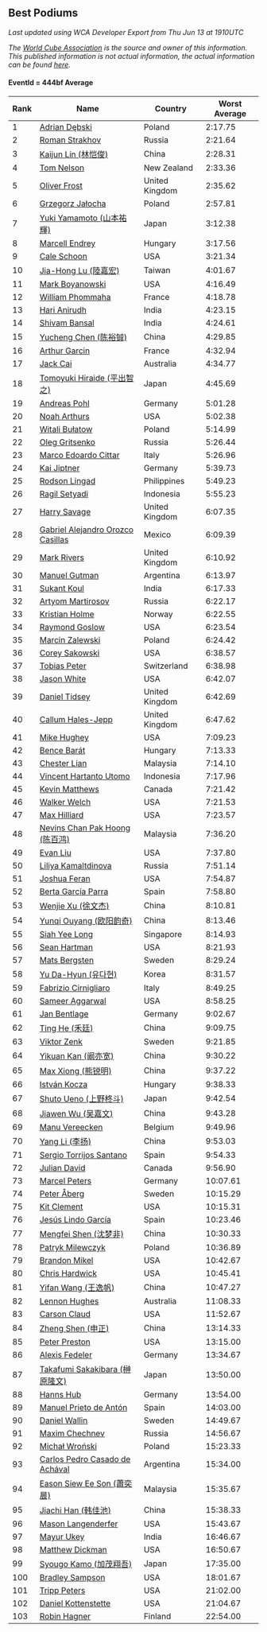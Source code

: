 ## Best Podiums

*Last updated using WCA Developer Export from Thu Jun 13 at 1910UTC*

*The [World Cube Association](https://www.worldcubeassociation.org) is the source and owner of this information. This published information is not actual information, the actual information can be found [here](https://www.worldcubeassociation.org/results).*

#### EventId = 444bf Average

|Rank|Name|Country|Worst Average|  
|--|--|--|--|  
|1|[Adrian Dębski](https://www.worldcubeassociation.org/persons/2017DEBS01)|Poland|2:17.75|  
|2|[Roman Strakhov](https://www.worldcubeassociation.org/persons/2012STRA02)|Russia|2:21.64|  
|3|[Kaijun Lin (林恺俊)](https://www.worldcubeassociation.org/persons/2013LINK01)|China|2:28.31|  
|4|[Tom Nelson](https://www.worldcubeassociation.org/persons/2013NELS01)|New Zealand|2:33.36|  
|5|[Oliver Frost](https://www.worldcubeassociation.org/persons/2012FROS01)|United Kingdom|2:35.62|  
|6|[Grzegorz Jałocha](https://www.worldcubeassociation.org/persons/2012JALO01)|Poland|2:57.81|  
|7|[Yuki Yamamoto (山本祐輝)](https://www.worldcubeassociation.org/persons/2010YAMA04)|Japan|3:12.38|  
|8|[Marcell Endrey](https://www.worldcubeassociation.org/persons/2007ENDR01)|Hungary|3:17.56|  
|9|[Cale Schoon](https://www.worldcubeassociation.org/persons/2014SCHO02)|USA|3:21.34|  
|10|[Jia-Hong Lu (陸嘉宏)](https://www.worldcubeassociation.org/persons/2007LUJI01)|Taiwan|4:01.67|  
|11|[Mark Boyanowski](https://www.worldcubeassociation.org/persons/2014BOYA01)|USA|4:16.49|  
|12|[William Phommaha](https://www.worldcubeassociation.org/persons/2015PHOM01)|France|4:18.78|  
|13|[Hari Anirudh](https://www.worldcubeassociation.org/persons/2013ANIR01)|India|4:23.15|  
|14|[Shivam Bansal](https://www.worldcubeassociation.org/persons/2011BANS02)|India|4:24.61|  
|15|[Yucheng Chen (陈裕铖)](https://www.worldcubeassociation.org/persons/2015CHEN49)|China|4:29.85|  
|16|[Arthur Garcin](https://www.worldcubeassociation.org/persons/2014GARC27)|France|4:32.94|  
|17|[Jack Cai](https://www.worldcubeassociation.org/persons/2014CAIJ02)|Australia|4:34.77|  
|18|[Tomoyuki Hiraide (平出智之)](https://www.worldcubeassociation.org/persons/2012HIRA01)|Japan|4:45.69|  
|19|[Andreas Pohl](https://www.worldcubeassociation.org/persons/2012POHL01)|Germany|5:01.28|  
|20|[Noah Arthurs](https://www.worldcubeassociation.org/persons/2012ARTH01)|USA|5:02.38|  
|21|[Witali Bułatow](https://www.worldcubeassociation.org/persons/2015BUAT01)|Poland|5:14.99|  
|22|[Oleg Gritsenko](https://www.worldcubeassociation.org/persons/2011GRIT01)|Russia|5:26.44|  
|23|[Marco Edoardo Cittar](https://www.worldcubeassociation.org/persons/2015CITT01)|Italy|5:26.96|  
|24|[Kai Jiptner](https://www.worldcubeassociation.org/persons/2007JIPT01)|Germany|5:39.73|  
|25|[Rodson Lingad](https://www.worldcubeassociation.org/persons/2011LING02)|Philippines|5:49.23|  
|26|[Ragil Setyadi](https://www.worldcubeassociation.org/persons/2011SETY02)|Indonesia|5:55.23|  
|27|[Harry Savage](https://www.worldcubeassociation.org/persons/2013SAVA01)|United Kingdom|6:07.35|  
|28|[Gabriel Alejandro Orozco Casillas](https://www.worldcubeassociation.org/persons/2008CASI01)|Mexico|6:09.39|  
|29|[Mark Rivers](https://www.worldcubeassociation.org/persons/2015RIVE05)|United Kingdom|6:10.92|  
|30|[Manuel Gutman](https://www.worldcubeassociation.org/persons/2017GUTM01)|Argentina|6:13.97|  
|31|[Sukant Koul](https://www.worldcubeassociation.org/persons/2014KOUL01)|India|6:17.33|  
|32|[Artyom Martirosov](https://www.worldcubeassociation.org/persons/2016MART29)|Russia|6:22.17|  
|33|[Kristian Holme](https://www.worldcubeassociation.org/persons/2013HOLM01)|Norway|6:22.55|  
|34|[Raymond Goslow](https://www.worldcubeassociation.org/persons/2014GOSL01)|USA|6:23.54|  
|35|[Marcin Zalewski](https://www.worldcubeassociation.org/persons/2011ZALE02)|Poland|6:24.42|  
|36|[Corey Sakowski](https://www.worldcubeassociation.org/persons/2011SAKO01)|USA|6:38.57|  
|37|[Tobias Peter](https://www.worldcubeassociation.org/persons/2014PETE03)|Switzerland|6:38.98|  
|38|[Jason White](https://www.worldcubeassociation.org/persons/2016WHIT16)|USA|6:42.07|  
|39|[Daniel Tidsey](https://www.worldcubeassociation.org/persons/2016TIDS01)|United Kingdom|6:42.69|  
|40|[Callum Hales-Jepp](https://www.worldcubeassociation.org/persons/2012HALE01)|United Kingdom|6:47.62|  
|41|[Mike Hughey](https://www.worldcubeassociation.org/persons/2007HUGH01)|USA|7:09.23|  
|42|[Bence Barát](https://www.worldcubeassociation.org/persons/2008BARA01)|Hungary|7:13.33|  
|43|[Chester Lian](https://www.worldcubeassociation.org/persons/2009LIAN03)|Malaysia|7:14.10|  
|44|[Vincent Hartanto Utomo](https://www.worldcubeassociation.org/persons/2010UTOM01)|Indonesia|7:17.96|  
|45|[Kevin Matthews](https://www.worldcubeassociation.org/persons/2010MATT02)|Canada|7:21.42|  
|46|[Walker Welch](https://www.worldcubeassociation.org/persons/2011WELC01)|USA|7:21.53|  
|47|[Max Hilliard](https://www.worldcubeassociation.org/persons/2015HILL09)|USA|7:23.57|  
|48|[Nevins Chan Pak Hoong (陈百鸿)](https://www.worldcubeassociation.org/persons/2010CHAN20)|Malaysia|7:36.20|  
|49|[Evan Liu](https://www.worldcubeassociation.org/persons/2009LIUE01)|USA|7:37.80|  
|50|[Liliya Kamaltdinova](https://www.worldcubeassociation.org/persons/2012KAMA01)|Russia|7:51.14|  
|51|[Joshua Feran](https://www.worldcubeassociation.org/persons/2011FERA01)|USA|7:54.87|  
|52|[Berta García Parra](https://www.worldcubeassociation.org/persons/2014PARR02)|Spain|7:58.80|  
|53|[Wenjie Xu (徐文杰)](https://www.worldcubeassociation.org/persons/2016XUWE02)|China|8:10.81|  
|54|[Yunqi Ouyang (欧阳韵奇)](https://www.worldcubeassociation.org/persons/2007YUNQ01)|China|8:13.46|  
|55|[Siah Yee Long](https://www.worldcubeassociation.org/persons/2015LONG01)|Singapore|8:14.93|  
|56|[Sean Hartman](https://www.worldcubeassociation.org/persons/2016HART02)|USA|8:21.93|  
|57|[Mats Bergsten](https://www.worldcubeassociation.org/persons/2008BERG04)|Sweden|8:29.24|  
|58|[Yu Da-Hyun (유다현)](https://www.worldcubeassociation.org/persons/2008YUDA01)|Korea|8:31.57|  
|59|[Fabrizio Cirnigliaro](https://www.worldcubeassociation.org/persons/2008CIRN01)|Italy|8:49.25|  
|60|[Sameer Aggarwal](https://www.worldcubeassociation.org/persons/2017AGGA01)|USA|8:58.25|  
|61|[Jan Bentlage](https://www.worldcubeassociation.org/persons/2010BENT01)|Germany|9:02.67|  
|62|[Ting He (禾廷)](https://www.worldcubeassociation.org/persons/2015HETI01)|China|9:09.75|  
|63|[Viktor Zenk](https://www.worldcubeassociation.org/persons/2016ZENK01)|Sweden|9:21.85|  
|64|[Yikuan Kan (阚亦宽)](https://www.worldcubeassociation.org/persons/2015KANY01)|China|9:30.22|  
|65|[Max Xiong (熊锐明)](https://www.worldcubeassociation.org/persons/2015XION03)|China|9:37.22|  
|66|[István Kocza](https://www.worldcubeassociation.org/persons/2005KOCZ01)|Hungary|9:38.33|  
|67|[Shuto Ueno (上野柊斗)](https://www.worldcubeassociation.org/persons/2008UENO01)|Japan|9:42.54|  
|68|[Jiawen Wu (吴嘉文)](https://www.worldcubeassociation.org/persons/2010WUJI01)|China|9:43.28|  
|69|[Manu Vereecken](https://www.worldcubeassociation.org/persons/2010VERE01)|Belgium|9:49.96|  
|70|[Yang Li (李扬)](https://www.worldcubeassociation.org/persons/2012LIYA01)|China|9:53.03|  
|71|[Sergio Torrijos Santano](https://www.worldcubeassociation.org/persons/2013SANT13)|Spain|9:54.33|  
|72|[Julian David](https://www.worldcubeassociation.org/persons/2010DAVI06)|Canada|9:56.90|  
|73|[Marcel Peters](https://www.worldcubeassociation.org/persons/2012PETE03)|Germany|10:07.61|  
|74|[Peter Åberg](https://www.worldcubeassociation.org/persons/2013ABER01)|Sweden|10:15.29|  
|75|[Kit Clement](https://www.worldcubeassociation.org/persons/2008CLEM01)|USA|10:15.31|  
|76|[Jesús Lindo García](https://www.worldcubeassociation.org/persons/2013GARC08)|Spain|10:23.46|  
|77|[Mengfei Shen (沈梦非)](https://www.worldcubeassociation.org/persons/2018SHEN07)|China|10:30.33|  
|78|[Patryk Milewczyk](https://www.worldcubeassociation.org/persons/2014MILE01)|Poland|10:36.89|  
|79|[Brandon Mikel](https://www.worldcubeassociation.org/persons/2011MIKE01)|USA|10:42.67|  
|80|[Chris Hardwick](https://www.worldcubeassociation.org/persons/2003HARD01)|USA|10:45.41|  
|81|[Yifan Wang (王逸帆)](https://www.worldcubeassociation.org/persons/2017WANY29)|China|10:47.27|  
|82|[Lennon Hughes](https://www.worldcubeassociation.org/persons/2017HUGH04)|Australia|11:08.33|  
|83|[Carson Claud](https://www.worldcubeassociation.org/persons/2015CLAU02)|USA|11:52.67|  
|84|[Zheng Shen (申正)](https://www.worldcubeassociation.org/persons/2017SHEN06)|China|13:14.33|  
|85|[Peter Preston](https://www.worldcubeassociation.org/persons/2017PRES02)|USA|13:15.00|  
|86|[Alexis Fedeler](https://www.worldcubeassociation.org/persons/2015FEDE01)|Germany|13:34.67|  
|87|[Takafumi Sakakibara (榊原隆文)](https://www.worldcubeassociation.org/persons/2017SAKA04)|Japan|13:50.00|  
|88|[Hanns Hub](https://www.worldcubeassociation.org/persons/2013HUBH01)|Germany|13:54.00|  
|89|[Manuel Prieto de Antón](https://www.worldcubeassociation.org/persons/2015ANTO04)|Spain|14:03.00|  
|90|[Daniel Wallin](https://www.worldcubeassociation.org/persons/2013WALL03)|Sweden|14:49.67|  
|91|[Maxim Chechnev](https://www.worldcubeassociation.org/persons/2011CHEC01)|Russia|14:56.67|  
|92|[Michał Wroński](https://www.worldcubeassociation.org/persons/2015WRON01)|Poland|15:23.33|  
|93|[Carlos Pedro Casado de Achával](https://www.worldcubeassociation.org/persons/2012ACHA01)|Argentina|15:34.00|  
|94|[Eason Siew Ee Son (蕭奕晨)](https://www.worldcubeassociation.org/persons/2009SIEW02)|Malaysia|15:35.67|  
|95|[Jiachi Han (韩佳池)](https://www.worldcubeassociation.org/persons/2014HANJ02)|China|15:38.33|  
|96|[Mason Langenderfer](https://www.worldcubeassociation.org/persons/2013LANG03)|USA|15:43.67|  
|97|[Mayur Ukey](https://www.worldcubeassociation.org/persons/2014UKEY01)|India|16:46.67|  
|98|[Matthew Dickman](https://www.worldcubeassociation.org/persons/2013DICK01)|USA|16:50.67|  
|99|[Syougo Kamo (加茂翔吾)](https://www.worldcubeassociation.org/persons/2015KAMO01)|Japan|17:35.00|  
|100|[Bradley Sampson](https://www.worldcubeassociation.org/persons/2008SAMP01)|USA|18:01.67|  
|101|[Tripp Peters](https://www.worldcubeassociation.org/persons/2017PETE04)|USA|21:02.00|  
|102|[Daniel Kottenstette](https://www.worldcubeassociation.org/persons/2012KOTT01)|USA|21:04.67|  
|103|[Robin Hagner](https://www.worldcubeassociation.org/persons/2017HAGN02)|Finland|22:54.00|  
